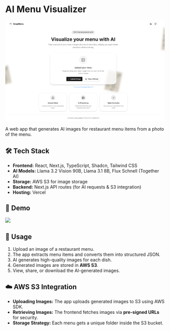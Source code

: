 # AI Menu Visualizer

<img src="./public/image.png">

A web app that generates AI images for restaurant menu items from a photo of the menu.

## 🛠 Tech Stack

-   **Frontend:** React, Next.js, TypeScript, Shadcn, Tailwind CSS
-   **AI Models:** Llama 3.2 Vision 90B, Llama 3.1 8B, Flux Schnell (Together AI)
-   **Storage:** AWS S3 for image storage
-   **Backend:** Next.js API routes (for AI requests & S3 integration)
-   **Hosting:** Vercel

## 📸 Demo

<img src="./public/screenshot.png">

## 📜 Usage

1. Upload an image of a restaurant menu.
2. The app extracts menu items and converts them into structured JSON.
3. AI generates high-quality images for each dish.
4. Generated images are stored in **AWS S3**.
5. View, share, or download the AI-generated images.

## ☁️ AWS S3 Integration

-   **Uploading Images:** The app uploads generated images to S3 using AWS SDK.
-   **Retrieving Images:** The frontend fetches images via **pre-signed URLs** for security.
-   **Storage Strategy:** Each menu gets a unique folder inside the S3 bucket.
